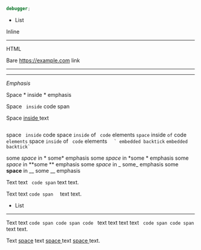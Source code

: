 ```js
debugger;
```
* List

Inline<hr/>HTML

Bare https://example.com link

---
***

*Emphasis*

Space * inside * emphasis

Space ` inside` code span

Space [ inside ](link) text

```
```

space `` inside`` code
space `inside` of ` code` elements
`space` inside `of` code ` elements`
space ``inside`` of `` code`` elements
``  ` embedded backtick``
``embedded backtick`  ``

some *space* in * some* emphasis
some *space* in *some * emphasis
some *space* in **some ** emphasis
some _space_ in _ some_ emphasis
some __space__ in __ some __ emphasis

Text
text ` code
span` text
text.

Text
text `code
span  ` text
text.

* List
---

Text
text ```code
span code
span code ``` text
text
text text ```` code
span code
span```` text
text.

Text [ space](link) text [space ](link) text [ space ](link) text.
